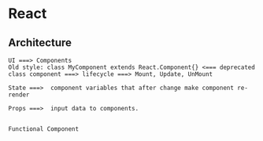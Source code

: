 # React

## Architecture
  
    UI ===> Components
    Old style: class MyComponent extends React.Component{} <=== deprecated
    class component ===> lifecycle ===> Mount, Update, UnMount

    State ===>  component variables that after change make component re-render

    Props ===>  input data to components.


    Functional Component 
        